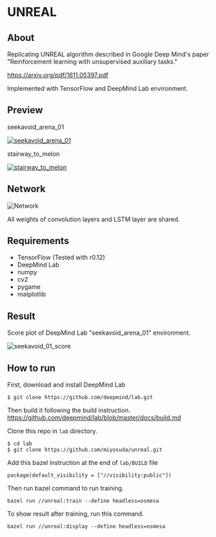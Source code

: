 # UNREAL

## About

Replicating UNREAL algorithm described in Google Deep Mind's paper "Reinforcement learning with unsupervised auxiliary tasks."

https://arxiv.org/pdf/1611.05397.pdf

Implemented with TensorFlow and DeepMind Lab environment.

## Preview
seekavoid_arena_01

[![seekavoid_arena_01](./doc/display0.png)](https://youtu.be/1jF3gAdXfio)

stairway_to_melon

[![stairway_to_melon](./doc/display1.png)](https://youtu.be/FDA8QqUgdbo)

## Network
![Network](./doc/network0.png)

All weights of convolution layers and LSTM layer are shared.

## Requirements

- TensorFlow (Tested with r0.12)
- DeepMind Lab
- numpy
- cv2
- pygame
- matplotlib

## Result
Score plot of DeepMind Lab "seekavoid_arena_01" environment.

![seekavoid_01_score](./doc/graph_seekavoid_01.png)

## How to run
First, download and install DeepMind Lab
```
$ git clone https://github.com/deepmind/lab.git
```
Then build it following the build instruction. 
https://github.com/deepmind/lab/blob/master/docs/build.md

Clone this repo in `lab` directory.
```
$ cd lab
$ git clone https://github.com/miyosuda/unreal.git
```
Add this bazel instruction at the end of `lab/BUILD` file

```
package(default_visibility = ["//visibility:public"])
```

Then run bazel command to run training.
```
bazel run //unreal:train --define headless=osmesa
```

To show result after training, run this command.
```
bazel run //unreal:display --define headless=osmesa
```
